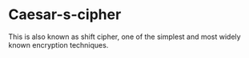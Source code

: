# Caesar-s-cipher
This is also known as shift cipher, one of the simplest and most widely known encryption techniques. 
